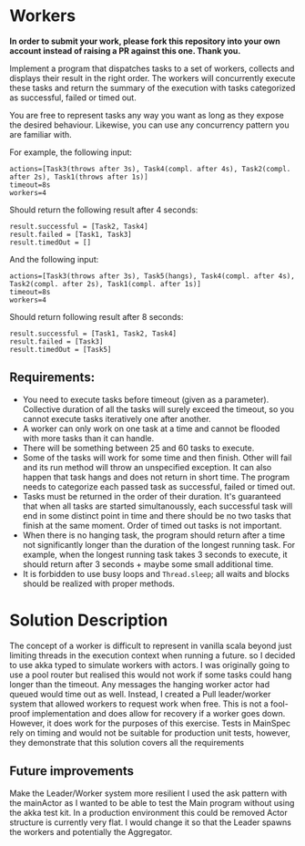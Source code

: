 # Workers

**In order to submit your work, please fork this repository into your own account instead of raising a PR against this one. Thank you.**

Implement a program that dispatches tasks to a set of workers, collects and displays their result in the right order. The workers will concurrently execute these tasks and return the summary of the execution with tasks categorized as successful, failed or timed out.

You are free to represent tasks any way you want as long as they expose the desired behaviour. Likewise, you can use any concurrency pattern you are familiar with.

For example, the following input:

```
actions=[Task3(throws after 3s), Task4(compl. after 4s), Task2(compl. after 2s), Task1(throws after 1s)]
timeout=8s
workers=4
```

Should return the following result after 4 seconds:

```
result.successful = [Task2, Task4]
result.failed = [Task1, Task3]
result.timedOut = []
```

And the following input:

```
actions=[Task3(throws after 3s), Task5(hangs), Task4(compl. after 4s), Task2(compl. after 2s), Task1(compl. after 1s)]
timeout=8s
workers=4
```

Should return following result after 8 seconds:

```
result.successful = [Task1, Task2, Task4]
result.failed = [Task3]
result.timedOut = [Task5]
```

## Requirements:

- You need to execute tasks before timeout (given as a parameter). Collective duration of all the tasks will surely exceed the timeout, so you cannot execute tasks iteratively one after another.
- A worker can only work on one task at a time and cannot be flooded with more tasks than it can handle.
- There will be something between 25 and 60 tasks to execute.
- Some of the tasks will work for some time and then finish. Other will fail and its run method will throw an unspecified exception. It can also happen that task hangs and does not return in short time. The program needs to categorize each passed task as successful, failed or timed out.
- Tasks must be returned in the order of their duration. It's guaranteed that when all tasks are started simultanoussly, each successful task will end in some distinct point in time and there should be no two tasks that finish at the same moment. Order of timed out tasks is not important.
- When there is no hanging task, the program should return after a time not significantly longer than the duration of the longest running task. For example, when the longest running task takes 3 seconds to execute, it should return after 3 seconds + maybe some small additional time.
- It is forbidden to use busy loops and `Thread.sleep`; all waits and blocks should be realized with proper methods.


# Solution Description

The concept of a worker is difficult to represent in vanilla scala beyond just limiting threads in the execution context when running a future. so I decided to use akka typed to simulate workers with actors.
I was originally going to use a pool router but realised this would not work if some tasks could hang longer than the timeout. Any messages the hanging worker actor had queued would time out as well.
Instead, I created a Pull leader/worker system that allowed workers to request work when free. This is not a fool-proof implementation and does allow for recovery if a worker goes down. However,
it does work for the purposes of this exercise.
Tests in MainSpec rely on timing and would not be suitable for production unit tests, however, they demonstrate that this solution covers all the requirements

## Future improvements

Make the Leader/Worker system more resilient
I used the ask pattern with the mainActor as I wanted to be able to test the Main program without using the akka test kit. In a production environment this could be removed
Actor structure is currently very flat. I would change it so that the Leader spawns the workers and potentially the Aggregator.